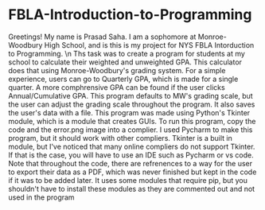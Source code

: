 # FBLA-Introduction-to-Programming
Greetings! My name is Prasad Saha. I am a sophomore at Monroe-Woodbury High School, and is this is my project for NYS FBLA Intorduction to Programming. \n
Ths task was to create a program for students at my school to calculate their weighted and unweighted GPA. This calculator does that using Monroe-Woodbury's grading system.
For a simple experience, users can go to Quarterly GPA, which is made for a single quarter. A more comphrensive GPA can be found if the user clicks Annual/Cumulative GPA. This program defaults to MW's grading scale, but the user can adjust the grading scale throughout the program. It also saves the user's data with a file.
This program was made using Python's Tkinter module, which is a module that creates GUIs. To run this program, copy the code and the error.png image into a complier. I used Pycharm to make this program, but it should work with other compliers. 
Tkinter is a built in module, but I've noticed that many online compliers do not support Tkinter. If that is the case, you will have to use an IDE such as Pycharm or vs code.
Note that throughout the code, there are refrenences to a way for the user to export their data as a PDF, which was never finished but kept in the code if it was to be added later. It uses some modules that require pip, but you shouldn't have to install these modules as they are commented out and not used in the program
